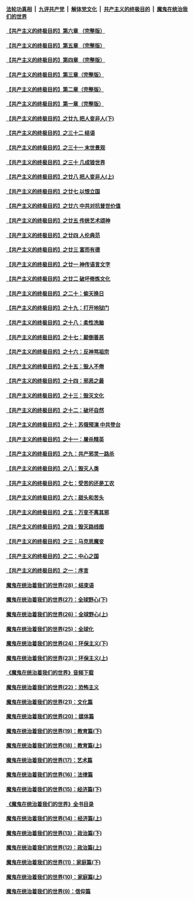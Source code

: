 ####  [法轮功真相](../../../../basic/blob/master/README.md?t=09080513) &nbsp;|&nbsp; [九评共产党](../../../../9ping.md/blob/master/README.md?t=09080513) &nbsp;|&nbsp; [解体党文化](../../../../jtdwh.md/blob/master/README.md?t=09080513)  &nbsp;|&nbsp; [共产主义的终极目的](../../../../gczydzjmd.md/blob/master/README.md?t=09080513) &nbsp;|&nbsp; [魔鬼在统治我们的世界](../../../../mgztzwmdsj.md/blob/master/README.md?t=09080513) 

#### [【共产主义的终极目的】第六章 （完整版）](../pages/nsc422/n11428913.md?t=09080513) 

#### [【共产主义的终极目的】第五章 （完整版）](../pages/nsc422/n11428912.md?t=09080513) 

#### [【共产主义的终极目的】第四章 （完整版）](../pages/nsc422/n11428907.md?t=09080513) 

#### [【共产主义的终极目的】第三章（完整版）](../pages/nsc422/n11428848.md?t=09080513) 

#### [【共产主义的终极目的】第二章（完整版）](../pages/nsc422/n11428831.md?t=09080513) 

#### [【共产主义的终极目的】第一章（完整版）](../pages/nsc422/n11417651.md?t=09080513) 

#### [【共产主义的终极目的】之廿九 把人变非人(下)](../pages/nsc422/n11344140.md?t=09080513) 

#### [【共产主义的终极目的】之三十二 结语](../pages/nsc422/n11360535.md?t=09080513) 

#### [【共产主义的终极目的】之三十一 末世景观](../pages/nsc422/n11351129.md?t=09080513) 

#### [【共产主义的终极目的】之三十 几成狼世界](../pages/nsc422/n11348280.md?t=09080513) 

#### [【共产主义的终极目的】之廿八 把人变非人(上)](../pages/nsc422/n11340492.md?t=09080513) 

#### [【共产主义的终极目的】之廿七 以恨立国](../pages/nsc422/n11336944.md?t=09080513) 

#### [【共产主义的终极目的】之廿六 中共对抗普世价值](../pages/nsc422/n11324785.md?t=09080513) 

#### [【共产主义的终极目的】之廿五 传统艺术颂神](../pages/nsc422/n11296396.md?t=09080513) 

#### [【共产主义的终极目的】之廿四 人伦典范](../pages/nsc422/n11296397.md?t=09080513) 

#### [【共产主义的终极目的】之廿三 富而有德](../pages/nsc422/n11283598.md?t=09080513) 

#### [【共产主义的终极目的】之廿一 神传语言文字](../pages/nsc422/n11263265.md?t=09080513) 

#### [【共产主义的终极目的】之廿二 破坏修炼文化](../pages/nsc422/n11245728.md?t=09080513) 

#### [【共产主义的终极目的】之二十：偷天换日](../pages/nsc422/n11238846.md?t=09080513) 

#### [【共产主义的终极目的】之十九：打开地狱门](../pages/nsc422/n11206376.md?t=09080513) 

#### [【共产主义的终极目的】之十八：柔性洗脑](../pages/nsc422/n11199994.md?t=09080513) 

#### [【共产主义的终极目的】之十七：颠倒善恶](../pages/nsc422/n11179782.md?t=09080513) 

#### [【共产主义的终极目的】之十六：反神骂祖宗](../pages/nsc422/n11166798.md?t=09080513) 

#### [【共产主义的终极目的】之十五：毁人不倦](../pages/nsc422/n11166792.md?t=09080513) 

#### [【共产主义的终极目的】之十四：邪恶之最](../pages/nsc422/n11150249.md?t=09080513) 

#### [【共产主义的终极目的】之十三：毁灭文化](../pages/nsc422/n11135227.md?t=09080513) 

#### [【共产主义的终极目的】之十二：破坏自然](../pages/nsc422/n11135214.md?t=09080513) 

#### [【共产主义的终极目的】之十：苏俄预演 中共登台](../pages/nsc422/n11118424.md?t=09080513) 

#### [【共产主义的终极目的】之十一：屠杀精英](../pages/nsc422/n11118442.md?t=09080513) 

#### [【共产主义的终极目的】之九：共产邪灵一路杀](../pages/nsc422/n11114139.md?t=09080513) 

#### [【共产主义的终极目的】之八：毁灭人类](../pages/nsc422/n11108503.md?t=09080513) 

#### [【共产主义的终极目的】之七：受苦的还是工农](../pages/nsc422/n11101809.md?t=09080513) 

#### [【共产主义的终极目的】之六：甜头和苦头](../pages/nsc422/n11096971.md?t=09080513) 

#### [【共产主义的终极目的】之五：万变不离其邪](../pages/nsc422/n11091285.md?t=09080513) 

#### [【共产主义的终极目的】之四：毁灭路线图](../pages/nsc422/n11086284.md?t=09080513) 

#### [【共产主义的终极目的】之三：马克思魔变](../pages/nsc422/n11061941.md?t=09080513) 

#### [【共产主义的终极目的】之二：中心之国](../pages/nsc422/n11047728.md?t=09080513) 

#### [【共产主义的终极目的】之一：序言](../pages/nsc422/n11086077.md?t=09080513) 

#### [魔鬼在统治着我们的世界(28)：结束语](../pages/nsc422/n10936246.md?t=09080513) 

#### [魔鬼在统治着我们的世界(27)：全球野心(下)](../pages/nsc422/n10928319.md?t=09080513) 

#### [魔鬼在统治着我们的世界(26)：全球野心(上)](../pages/nsc422/n10900318.md?t=09080513) 

#### [魔鬼在统治着我们的世界(25)：全球化](../pages/nsc422/n10788205.md?t=09080513) 

#### [魔鬼在统治着我们的世界(24)：环保主义(下)](../pages/nsc422/n10695307.md?t=09080513) 

#### [魔鬼在统治着我们的世界(23)：环保主义(上)](../pages/nsc422/n10688613.md?t=09080513) 

#### [《魔鬼在统治着我们的世界》音频下载](../pages/nsc422/n10635553.md?t=09080513) 

#### [魔鬼在统治着我们的世界(22)：恐怖主义](../pages/nsc422/n10614727.md?t=09080513) 

#### [魔鬼在统治着我们的世界(21)：文化篇](../pages/nsc422/n10597706.md?t=09080513) 

#### [魔鬼在统治着我们的世界(20)：媒体篇](../pages/nsc422/n10586579.md?t=09080513) 

#### [魔鬼在统治着我们的世界(19)：教育篇(下)](../pages/nsc422/n10564808.md?t=09080513) 

#### [魔鬼在统治着我们的世界(18)：教育篇(上)](../pages/nsc422/n10526970.md?t=09080513) 

#### [魔鬼在统治着我们的世界(17)：艺术篇](../pages/nsc422/n10499093.md?t=09080513) 

#### [魔鬼在统治着我们的世界(16)：法律篇](../pages/nsc422/n10485969.md?t=09080513) 

#### [魔鬼在统治着我们的世界(15)：经济篇(下)](../pages/nsc422/n10469975.md?t=09080513) 

#### [《魔鬼在统治着我们的世界》全书目录](../pages/nsc422/n10464261.md?t=09080513) 

#### [魔鬼在统治着我们的世界(14)：经济篇(上)](../pages/nsc422/n10457370.md?t=09080513) 

#### [魔鬼在统治着我们的世界(13)：政治篇(下)](../pages/nsc422/n10448270.md?t=09080513) 

#### [魔鬼在统治着我们的世界(12)：政治篇(上)](../pages/nsc422/n10444576.md?t=09080513) 

#### [魔鬼在统治着我们的世界(11)：家庭篇(下)](../pages/nsc422/n10440961.md?t=09080513) 

#### [魔鬼在统治着我们的世界(10)：家庭篇(上)](../pages/nsc422/n10435448.md?t=09080513) 

#### [魔鬼在统治着我们的世界(9)：信仰篇](../pages/nsc422/n10432159.md?t=09080513) 

